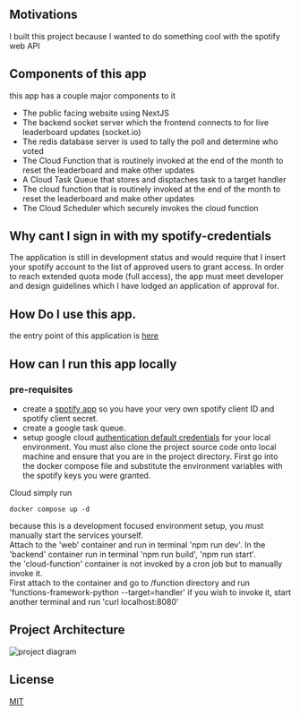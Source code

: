 ## Motivations 
I built this project because I wanted to do something cool with the spotify web API 

## Components of this app
this app has a couple major components to it
- The public facing website using NextJS
- The backend socket server which the frontend connects to for live leaderboard updates (socket.io)
- The redis database server is used to tally the poll and determine who voted
- The Cloud Function that is routinely invoked at the end of the month to reset the leaderboard and make other updates
- A Cloud Task Queue that stores and disptaches task to a target handler 
- The cloud function that is routinely invoked at the end of the month to reset the leaderboard and make other updates
- The Cloud Scheduler which securely invokes the cloud function

## Why cant I sign in with my spotify-credentials
The application is still in development status and would require that I insert your spotify account to the list of approved users to grant access. In order to reach extended quota mode (full access), the app must meet developer and design guidelines which I have lodged an application of approval for.

## How Do I use this app.
the entry point of this application is [here](https://web-hhqrwytvra-ts.a.run.app)

## How can I run this app locally
### pre-requisites
- create a [spotify app](https://developer.spotify.com/documentation/web-api/concepts/apps) so you have your very own spotify client ID and spotify client secret.  
- create a google task queue. 
- setup google cloud [authentication default credentials](https://cloud.google.com/docs/authentication/provide-credentials-adc) for your local environment. 
You must also clone the project source code onto local machine and ensure that you are in the project directory. First go into the docker compose file and substitute the environment variables with the spotify keys you were granted.  

Cloud 
simply run 
```
docker compose up -d
```
because this is a development focused environment setup, you must manually start the services yourself.  
Attach to the 'web' container and run in terminal 'npm run dev'. In the 'backend' container run in terminal 'npm run build', 'npm run start'.   
the 'cloud-function' container is not invoked by a cron job but to manually invoke it.  
First attach to the container and go to /function directory and run  
'functions-framework-python --target=handler' if you wish to invoke it, start another terminal and run 'curl localhost:8080'

## Project Architecture
![project diagram](https://github.com/user-attachments/assets/fed5de4d-ad0e-4bfd-aa5d-ea7b03c7a873)

## License
[MIT](https://choosealicense.com/licenses/mit/)
